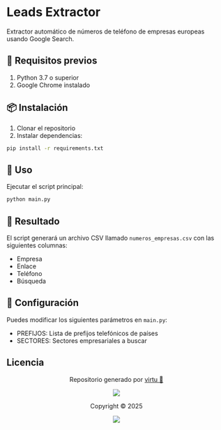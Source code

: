 # Leads Extractor

Extractor automático de números de teléfono de empresas europeas usando Google Search.

## 🔧 Requisitos previos

1. Python 3.7 o superior
2. Google Chrome instalado

## 📦 Instalación

1. Clonar el repositorio
2. Instalar dependencias:
```bash
pip install -r requirements.txt
```

## 🚀 Uso

Ejecutar el script principal:
```bash
python main.py
```

## 📄 Resultado

El script generará un archivo CSV llamado `numeros_empresas.csv` con las siguientes columnas:
- Empresa
- Enlace
- Teléfono
- Búsqueda

## 🎯 Configuración

Puedes modificar los siguientes parámetros en `main.py`:
- PREFIJOS: Lista de prefijos telefónicos de países
- SECTORES: Sectores empresariales a buscar

## Licencia

<p align="center">
	Repositorio generado por <a href="https://github.com/virtuanista" target="_blank">virtu 🎣</a>
</p>

<p align="center">
	<img src="https://open.soniditos.com/cat_footer.svg" />
</p>

<p align="center">
	Copyright &copy; 2025
</p>

<p align="center">
	<a href="/LICENSE"><img src="https://img.shields.io/static/v1.svg?style=for-the-badge&label=License&message=MIT&logoColor=d9e0ee&colorA=363a4f&colorB=b7bdf8"/></a>
</p>
